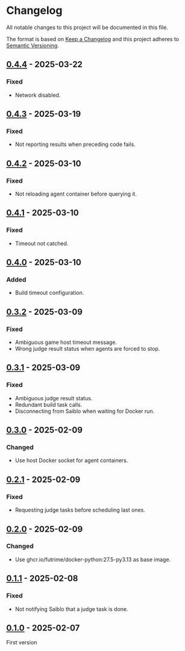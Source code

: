 # Changelog

All notable changes to this project will be documented in this file.

The format is based on [Keep a Changelog](https://keepachangelog.com/)
and this project adheres to [Semantic Versioning](https://semver.org/).

## [0.4.4] - 2025-03-22

### Fixed

- Network disabled.

## [0.4.3] - 2025-03-19

### Fixed

- Not reporting results when preceding code fails.

## [0.4.2] - 2025-03-10

### Fixed

- Not reloading agent container before querying it.

## [0.4.1] - 2025-03-10

### Fixed

- Timeout not catched.

## [0.4.0] - 2025-03-10

### Added

- Build timeout configuration.

## [0.3.2] - 2025-03-09

### Fixed

- Ambiguous game host timeout message.
- Wrong judge result status when agents are forced to stop.

## [0.3.1] - 2025-03-09

### Fixed

- Ambiguous judge result status.
- Redundant build task calls.
- Disconnecting from Saiblo when waiting for Docker run.

## [0.3.0] - 2025-02-09

### Changed

- Use host Docker socket for agent containers.

## [0.2.1] - 2025-02-09

### Fixed

- Requesting judge tasks before scheduling last ones.

## [0.2.0] - 2025-02-09

### Changed

- Use ghcr.io/futrime/docker-python:27.5-py3.13 as base image.

## [0.1.1] - 2025-02-08

### Fixed

- Not notifying Saiblo that a judge task is done.

## [0.1.0] - 2025-02-07

First version

[0.4.4]: https://github.com/thuasta/saiblo-worker/compare/v0.4.3...v0.4.4
[0.4.3]: https://github.com/thuasta/saiblo-worker/compare/v0.4.2...v0.4.3
[0.4.2]: https://github.com/thuasta/saiblo-worker/compare/v0.4.1...v0.4.2
[0.4.1]: https://github.com/thuasta/saiblo-worker/compare/v0.4.0...v0.4.1
[0.4.0]: https://github.com/thuasta/saiblo-worker/compare/v0.3.2...v0.4.0
[0.3.2]: https://github.com/thuasta/saiblo-worker/compare/v0.3.1...v0.3.2
[0.3.1]: https://github.com/thuasta/saiblo-worker/compare/v0.3.0...v0.3.1
[0.3.0]: https://github.com/thuasta/saiblo-worker/compare/v0.2.1...v0.3.0
[0.2.1]: https://github.com/thuasta/saiblo-worker/compare/v0.2.0...v0.2.1
[0.2.0]: https://github.com/thuasta/saiblo-worker/compare/v0.1.1...v0.2.0
[0.1.1]: https://github.com/thuasta/saiblo-worker/compare/v0.1.0...v0.1.1
[0.1.0]: https://github.com/thuasta/saiblo-worker/releases/tag/v0.1.0
